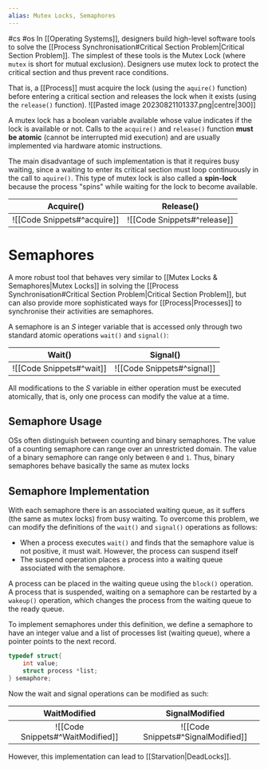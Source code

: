 ```yaml
---
alias: Mutex Locks, Semaphores
---
```

#cs #os
In [[Operating Systems]], designers build high-level software tools to solve the [[Process Synchronisation#Critical Section Problem|Critical Section Problem]]. The simplest of these tools is the Mutex Lock (where `mutex` is short for mutual exclusion). Designers use mutex lock to protect the critical section and thus prevent race conditions.

That is, a [[Process]] must acquire the lock (using the `aquire()` function) before entering a critical section and releases the lock when it exists (using the `release()` function). 
![[Pasted image 20230821101337.png|centre|300]]

A mutex lock has a boolean variable available whose value indicates if the lock is available or not. Calls to the `acquire()` and `release()` function **must be atomic** (cannot be interrupted mid execution) and are usually implemented via hardware atomic instructions.

The main disadvantage of such implementation is that it requires busy waiting, since a waiting to enter its critical section must loop continuously in the call to `aquire()`. This type of mutex lock is also called a **spin-lock** because the process "spins" while waiting for the lock to become available.

|          Acquire()          |          Release()          |
|:---------------------------:|:---------------------------:|
| ![[Code Snippets#^acquire]] | ![[Code Snippets#^release]] |

# Semaphores
A more robust tool that behaves very similar to [[Mutex Locks & Semaphores|Mutex Locks]] in solving the [[Process Synchronisation#Critical Section Problem|Critical Section Problem]], but can also provide more sophisticated ways for [[Process|Processes]] to synchronise their activities are semaphores.

A semaphore is an $S$ integer variable that is accessed only through two standard atomic operations `wait()` and `signal()`:

|          Wait()          |          Signal()          |
|:------------------------:|:--------------------------:|
| ![[Code Snippets#^wait]] | ![[Code Snippets#^signal]] |

All modifications to the $S$ variable in either operation must be executed atomically, that is, only one process can modify the value at a time.

## Semaphore Usage
OSs often distinguish between counting and binary semaphores. The value of a counting semaphore can range over an unrestricted domain. The value of a binary semaphore can range only between `0` and `1`. Thus, binary semaphores behave basically the same as mutex locks

## Semaphore Implementation 
With each semaphore there is an associated waiting queue, as it suffers (the same as mutex locks) from busy waiting. To overcome this problem, we can modify the definitions of the `wait()` and `signal()` operations as follows:
- When a process executes `wait()` and finds that the semaphore value is not positive, it must wait. However, the process can suspend itself
- The suspend operation places a process into a waiting queue associated with the semaphore.

A process can be placed in the waiting queue using the `block()` operation.
A process that is suspended, waiting on a semaphore can be restarted by a `wakeup()` operation, which changes the process from the waiting queue to the ready queue.

To implement semaphores under this definition, we define a semaphore to have an integer value and a list of processes list (waiting queue), where a pointer points to the next record.
```c
typedef struct{
	int value;
	struct process *list;
} semaphore;
```
Now the wait and signal operations can be modified as such:

|           WaitModified           | SignalModified |
|:--------------------------------:|:--------------:|
| ![[Code Snippets#^WaitModified]] | ![[Code Snippets#^SignalModified]]               |

However, this implementation can lead to [[Starvation|DeadLocks]].